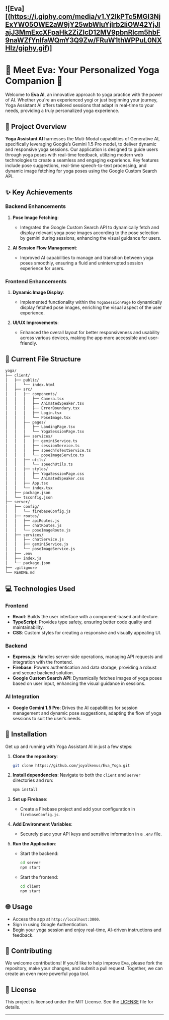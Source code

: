 ![Eva][(https://i.giphy.com/media/v1.Y2lkPTc5MGI3NjExYW05OWE2aW9jY25wbWluYjlrb2liOW42YjJlajJ3MmExcXFpaHk2ZiZlcD12MV9pbnRlcm5hbF9naWZfYnlfaWQmY3Q9Zw/FRuW1thWPPuL0NXHIz/giphy.gif)]
---

# 🌟 Meet Eva: Your Personalized Yoga Companion 🌟

Welcome to **Eva AI**, an innovative approach to yoga practice with the power of AI. Whether you're an experienced yogi or just beginning your journey, Yoga Assistant AI offers tailored sessions that adapt in real-time to your needs, providing a truly personalized yoga experience.

## 🧘 Project Overview

**Yoga Assistant AI** harnesses the Muti-Modal capabilities of Generative AI, specifically leveraging Google’s Gemini 1.5 Pro model, to deliver dynamic and responsive yoga sessions. Our application is designed to guide users through yoga poses with real-time feedback, utilizing modern web technologies to create a seamless and engaging experience. Key features include pose suggestions, real-time speech-to-text processing, and dynamic image fetching for yoga poses using the Google Custom Search API.

## ✨ Key Achievements

### Backend Enhancements
1. **Pose Image Fetching**: 
   - Integrated the Google Custom Search API to dynamically fetch and display relevant yoga pose images according to the pose selection by gemini during sessions, enhancing the visual guidance for users.

2. **AI Session Flow Management**: 
   - Improved AI capabilities to manage and transition between yoga poses smoothly, ensuring a fluid and uninterrupted session experience for users.

### Frontend Enhancements
1. **Dynamic Image Display**: 
   - Implemented functionality within the `YogaSessionPage` to dynamically display fetched pose images, enriching the visual aspect of the user experience.

2. **UI/UX Improvements**: 
   - Enhanced the overall layout for better responsiveness and usability across various devices, making the app more accessible and user-friendly.

## 📁 Current File Structure

```bash
yoga/
├── client/
│   ├── public/
│   │   └── index.html
│   ├── src/
│   │   ├── components/
│   │   │   ├── Camera.tsx
│   │   │   ├── AnimatedSpeaker.tsx
│   │   │   ├── ErrorBoundary.tsx
│   │   │   ├── Login.tsx
│   │   │   └── PoseImage.tsx 
│   │   ├── pages/
│   │   │   ├── LandingPage.tsx
│   │   │   └── YogaSessionPage.tsx
│   │   ├── services/
│   │   │   ├── geminiService.ts
│   │   │   ├── sessionService.ts
│   │   │   ├── speechToTextService.ts
│   │   │   └── poseImageService.ts 
│   │   ├── utils/
│   │   │   └── speechUtils.ts
│   │   ├── styles/
│   │   │   ├── YogaSessionPage.css
│   │   │   └── AnimatedSpeaker.css
│   │   ├── App.tsx
│   │   └── index.tsx
│   ├── package.json
│   └── tsconfig.json
├── server/
│   ├── config/
│   │   └── firebaseConfig.js
│   ├── routes/
│   │   ├── apiRoutes.js
│   │   ├── chatRoutes.js
│   │   └── poseImageRoute.js 
│   ├── services/
│   │   ├── chatService.js
│   │   ├── geminiService.js
│   │   └── poseImageService.js 
│   ├── .env
│   ├── index.js
│   └── package.json
├── .gitignore
└── README.md
```

## 💻 Technologies Used

### Frontend
- **React**: Builds the user interface with a component-based architecture.
- **TypeScript**: Provides type safety, ensuring better code quality and maintainability.
- **CSS**: Custom styles for creating a responsive and visually appealing UI.

### Backend
- **Express.js**: Handles server-side operations, managing API requests and integration with the frontend.
- **Firebase**: Powers authentication and data storage, providing a robust and secure backend solution.
- **Google Custom Search API**: Dynamically fetches images of yoga poses based on user input, enhancing the visual guidance in sessions.

### AI Integration
- **Google Gemini 1.5 Pro**: Drives the AI capabilities for session management and dynamic pose suggestions, adapting the flow of yoga sessions to suit the user’s needs.

## 🚀 Installation

Get up and running with Yoga Assistant AI in just a few steps:

1. **Clone the repository**:
   ```bash
   git clone https://github.com/joyalkenus/Eva_Yoga.git
   ```

2. **Install dependencies**:
   Navigate to both the `client` and `server` directories and run:
   ```bash
   npm install
   ```

3. **Set up Firebase**:
   - Create a Firebase project and add your configuration in `firebaseConfig.js`.

4. **Add Environment Variables**:
   - Securely place your API keys and sensitive information in a `.env` file.

5. **Run the Application**:
   - Start the backend:
     ```bash
     cd server
     npm start
     ```
   - Start the frontend:
     ```bash
     cd client
     npm start
     ```

## 🌐 Usage

- Access the app at `http://localhost:3000`.
- Sign in using Google Authentication.
- Begin your yoga session and enjoy real-time, AI-driven instructions and feedback.

## 🤝 Contributing

We welcome contributions! If you’d like to help improve Eva, please fork the repository, make your changes, and submit a pull request. Together, we can create an even more powerful yoga tool.

## 📜 License

This project is licensed under the MIT License. See the [LICENSE](LICENSE) file for details.

---
